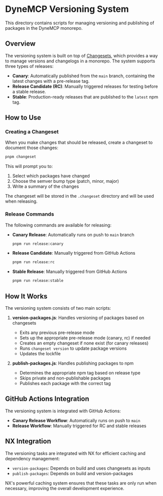 # DyneMCP Versioning System

This directory contains scripts for managing versioning and publishing of packages in the DyneMCP monorepo.

## Overview

The versioning system is built on top of [Changesets](https://github.com/changesets/changesets), which provides a way to manage versions and changelogs in a monorepo. The system supports three types of releases:

- **Canary**: Automatically published from the `main` branch, containing the latest changes with a pre-release tag.
- **Release Candidate (RC)**: Manually triggered releases for testing before a stable release.
- **Stable**: Production-ready releases that are published to the `latest` npm tag.

## How to Use

### Creating a Changeset

When you make changes that should be released, create a changeset to document those changes:

```bash
pnpm changeset
```

This will prompt you to:

1. Select which packages have changed
2. Choose the semver bump type (patch, minor, major)
3. Write a summary of the changes

The changeset will be stored in the `.changeset` directory and will be used when releasing.

### Release Commands

The following commands are available for releasing:

- **Canary Release**: Automatically runs on push to `main` branch

  ```bash
  pnpm run release:canary
  ```

- **Release Candidate**: Manually triggered from GitHub Actions

  ```bash
  pnpm run release:rc
  ```

- **Stable Release**: Manually triggered from GitHub Actions
  ```bash
  pnpm run release:stable
  ```

## How It Works

The versioning system consists of two main scripts:

1. **version-packages.js**: Handles versioning of packages based on changesets
   - Exits any previous pre-release mode
   - Sets up the appropriate pre-release mode (canary, rc) if needed
   - Creates an empty changeset if none exist (for canary releases)
   - Runs `changeset version` to update package versions
   - Updates the lockfile

2. **publish-packages.js**: Handles publishing packages to npm
   - Determines the appropriate npm tag based on release type
   - Skips private and non-publishable packages
   - Publishes each package with the correct tag

## GitHub Actions Integration

The versioning system is integrated with GitHub Actions:

- **Canary Release Workflow**: Automatically runs on push to `main`
- **Release Workflow**: Manually triggered for RC and stable releases

## NX Integration

The versioning tasks are integrated with NX for efficient caching and dependency management:

- `version-packages`: Depends on build and uses changesets as inputs
- `publish-packages`: Depends on build and version-packages

NX's powerful caching system ensures that these tasks are only run when necessary, improving the overall development experience.

